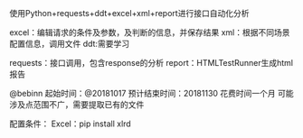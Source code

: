 使用Python+requests+ddt+excel+xml+report进行接口自动化分析

excel：编辑请求的条件及参数，及判断的信息，并保存结果
xml：根据不同场景配置信息，调用文件
ddt:需要学习

requests：接口调用，包含response的分析
report：HTMLTestRunner生成html报告


@bebinn
起始时间：@20181017
预计结束时间：20181130
花费时间一个月
可能涉及点范围不广，需要提取已有的文件


配置条件：
Excel：pip install xlrd
